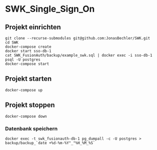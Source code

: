 # SWK_Single_Sign_On

## Projekt einrichten

```
git clone --recurse-submodules git@github.com:JonasBechler/SWK.git
cd SWK
docker-compose create
docker start sso-db-1
cat SWK_FusionAuth/backup/example_swk.sql | docker exec -i sso-db-1 psql -U postgres
docker-compose start
```


## Projekt starten
```
docker-compose up
```


## Projekt stoppen
```
docker-compose down
```


### Datenbank speichern
```
docker exec -t swk_fusionauth-db-1 pg_dumpall -c -U postgres > backup/backup_`date +%d-%m-%Y"_"%H_%M_%S`
```
